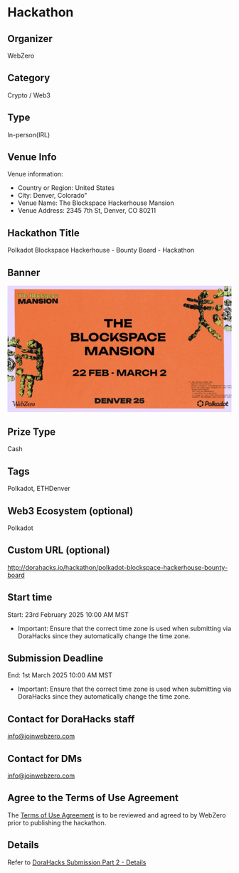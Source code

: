 # Hackathon

## Organizer

WebZero

## Category

Crypto / Web3

## Type

In-person(IRL)

## Venue Info

Venue information:
* Country or Region: United States
* City: Denver, Colorado"
* Venue Name:	The Blockspace Hackerhouse Mansion
* Venue Address:	2345 7th St, Denver, CO 80211

## Hackathon Title

Polkadot Blockspace Hackerhouse - Bounty Board - Hackathon

## Banner

![Polkadot Blockspace Hackerhouse Bounty Board Banner](https://github.com/JoinWebZero/hackathons/blob/main/ethdenver-2025/dorahacks/banner.jpg)

## Prize Type

Cash

## Tags

Polkadot, ETHDenver

## Web3 Ecosystem (optional)

Polkadot

## Custom URL (optional)

http://dorahacks.io/hackathon/polkadot-blockspace-hackerhouse-bounty-board

## Start time

Start: 23rd February 2025 10:00 AM MST

* Important: Ensure that the correct time zone is used when submitting via DoraHacks since they automatically change the time zone.

## Submission Deadline

End: 1st March 2025 10:00 AM MST

* Important: Ensure that the correct time zone is used when submitting via DoraHacks since they automatically change the time zone.

## Contact for DoraHacks staff

info@joinwebzero.com

## Contact for DMs

info@joinwebzero.com

## Agree to the Terms of Use Agreement

The [Terms of Use Agreement](./DoraHacks%20-%20Terms%20of%20Use%20Agreement.pdf) is to be reviewed and agreed to by WebZero prior to publishing the hackathon.

## Details

Refer to [DoraHacks Submission Part 2 - Details](./dorahacks-submission-part2-details.md)
